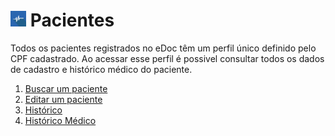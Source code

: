 # <img src=../img/logo.png height=25> Pacientes

Todos os pacientes registrados no eDoc têm um perfil único definido pelo CPF cadastrado.
Ao acessar esse perfil é possivel consultar todos os dados de cadastro e histórico médico do paciente.


1. [Buscar um paciente](busca.md)
2. [Editar um paciente](edita.md)
3. [Histórico](historico.md)
4. [Histórico Médico](documentos.md)
